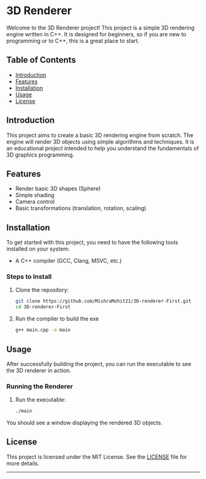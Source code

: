 # 3D Renderer

Welcome to the 3D Renderer project! This project is a simple 3D rendering engine written in C++. It is designed for beginners, so if you are new to programming or to C++, this is a great place to start.

## Table of Contents
- [Introduction](#introduction)
- [Features](#features)
- [Installation](#installation)
- [Usage](#usage)
- [License](#license)

## Introduction
This project aims to create a basic 3D rendering engine from scratch. The engine will render 3D objects using simple algorithms and techniques. It is an educational project intended to help you understand the fundamentals of 3D graphics programming.

## Features
- Render basic 3D shapes (Sphere)
- Simple shading
- Camera control
- Basic transformations (translation, rotation, scaling)

## Installation
To get started with this project, you need to have the following tools installed on your system:
- A C++ compiler (GCC, Clang, MSVC, etc.)

### Steps to Install
1. Clone the repository:
    ```bash
    git clone https://github.com/MishraMohit21/3D-renderer-First.git
    cd 3D-renderer-First
    ```
2. Run the compiler to build the exe
    ```bash
    g++ main.cpp -o main
    ```

## Usage
After successfully building the project, you can run the executable to see the 3D renderer in action.

### Running the Renderer

1. Run the executable:
    ```bash
    ./main
    ```

You should see a window displaying the rendered 3D objects.


## License
This project is licensed under the MIT License. See the [LICENSE](LICENSE) file for more details.

---
